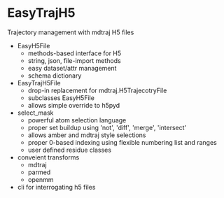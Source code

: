 
# EasyTrajH5

Trajectory management with mdtraj H5 files

- EasyH5File
  - methods-based interface for H5
  - string, json, file-import methods
  - easy dataset/attr management
  - schema dictionary
- EasyTrajH5File
  - drop-in replacement for mdtraj.H5TrajecotryFile
  - subclasses EasyH5File
  - allows simple override to h5pyd
- select_mask
  - powerful atom selection language
  - proper set buildup using 'not', 'diff', 'merge', 'intersect'
  - allows amber and mdtraj style selections
  - proper 0-based indexing using flexible numbering list and ranges
  - user defined residue classes
- conveient transforms
  - mdtraj
  - parmed 
  - openmm 
- cli for interrogating h5 files
